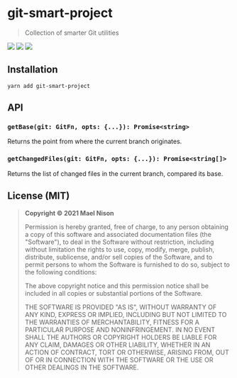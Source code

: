 # git-smart-project

> Collection of smarter Git utilities

[![](https://img.shields.io/npm/v/git-smart-project.svg)]() [![](https://img.shields.io/npm/l/git-smart-project.svg)]() [![](https://img.shields.io/badge/developed%20with-Yarn%203-blue)](https://github.com/yarnpkg/berry)

## Installation

```
yarn add git-smart-project
```

## API

### `getBase(git: GitFn, opts: {...}): Promise<string>`

Returns the point from where the current branch originates.

### `getChangedFiles(git: GitFn, opts: {...}): Promise<string[]>`

Returns the list of changed files in the current branch, compared its base.

## License (MIT)

> **Copyright © 2021 Mael Nison**
>
> Permission is hereby granted, free of charge, to any person obtaining a copy of this software and associated documentation files (the "Software"), to deal in the Software without restriction, including without limitation the rights to use, copy, modify, merge, publish, distribute, sublicense, and/or sell copies of the Software, and to permit persons to whom the Software is furnished to do so, subject to the following conditions:
>
> The above copyright notice and this permission notice shall be included in all copies or substantial portions of the Software.
>
> THE SOFTWARE IS PROVIDED "AS IS", WITHOUT WARRANTY OF ANY KIND, EXPRESS OR IMPLIED, INCLUDING BUT NOT LIMITED TO THE WARRANTIES OF MERCHANTABILITY, FITNESS FOR A PARTICULAR PURPOSE AND NONINFRINGEMENT. IN NO EVENT SHALL THE AUTHORS OR COPYRIGHT HOLDERS BE LIABLE FOR ANY CLAIM, DAMAGES OR OTHER LIABILITY, WHETHER IN AN ACTION OF CONTRACT, TORT OR OTHERWISE, ARISING FROM, OUT OF OR IN CONNECTION WITH THE SOFTWARE OR THE USE OR OTHER DEALINGS IN THE SOFTWARE.
